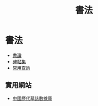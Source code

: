 ﻿---
title: '書法'
---
# 書法
* [書論](./書論)  
* [碑帖集](./碑帖集/)
* [常用查詢](./常用查詢)

## 實用網站
* [中國歷代墓誌數據庫](http://csid.zju.edu.cn/tomb)
  